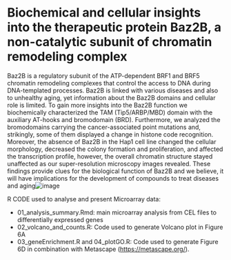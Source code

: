 # Biochemical and cellular insights into the therapeutic protein Baz2B, a non-catalytic subunit of chromatin remodeling complex

Baz2B is a regulatory subunit of the ATP-dependent BRF1 and BRF5 chromatin remodeling complexes that control the access to DNA during DNA-templated processes. Baz2B is linked with various diseases and also to unhealthy aging, yet information about the Baz2B domains and cellular role is limited. To gain more insights into the Baz2B function we biochemically characterized the TAM (Tip5/ARBP/MBD) domain with the auxiliary AT-hooks and bromodomain (BRD). Furthermore, we analyzed the bromodomains carrying the cancer-associated point mutations and, strikingly, some of them displayed a change in histone code recognition. Moreover, the absence of Baz2B in the Hap1 cell line changed the cellular morphology, decreased the colony formation and proliferation, and affected the transcription profile, however, the overall chromatin structure stayed unaffected as our super-resolution microscopy images revealed. These findings provide clues for the biological function of Baz2B and we believe, it will have implications for the development of compounds to treat diseases and aging![image](https://user-images.githubusercontent.com/8363228/203988364-490ada48-6766-44c7-8e1d-8090e75f81a2.png)


R CODE used to analyse and present Microarray data:
+ 01_analysis_summary.Rmd: main microarray analysis from CEL files to differentially expressed genes
+ 02_volcano_and_counts.R: Code used to generate Volcano plot in Figure 6A
+ 03_geneEnrichment.R and 04_plotGO.R: Code used to generate Figure 6D in combination with Metascape (https://metascape.org/).
